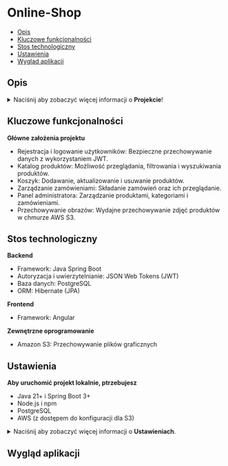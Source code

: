 # Online-Shop
* [Opis](#opis)
* [Kluczowe funkcjonalności](#kluczowe-funkcjonalności)
* [Stos technologiczny](#stos-technologiczny)
* [Ustawienia](#ustawienia)
* [Wygląd aplikacji](#wygląd-aplikacji)

## Opis
<details>
<summary>Naciśnij aby zobaczyć więcej informacji o <b>Projekcie</b>!</summary>
<b>Onlisne-Shop</b> zakłada stworzenie sklepu internetowego, który umożliwi użytkownikom przeglądanie produktów, filtorwanie, dodawanie ich do koszyka oraz składanie zamówień. Projekt opiera się na nowoczesnych technologiach zapewniających wysoką wydajność, bezpieczeństwo oraz skalowalność.
</details>

## Kluczowe funkcjonalności
<b>Główne założenia projektu</b>
<ul>
<li>Rejestracja i logowanie użytkowników: Bezpieczne przechowywanie danych z wykorzystaniem JWT.</li>
<li>Katalog produktów: Możliwość przeglądania, filtrowania i wyszukiwania produktów.</li>
<li>Koszyk: Dodawanie, aktualizowanie i usuwanie produktów.</li>
<li>Zarządzanie zamówieniami: Składanie zamówień oraz ich przeglądanie.</li>
<li>Panel administratora: Zarządzanie produktami, kategoriami i zamówieniami.</li>
<li>Przechowywanie obrazów: Wydajne przechowywanie zdjęć produktów w chmurze AWS S3.</li>
</ul>

## Stos technologiczny
<b>Backend</b>
<ul>
<li>Framework: Java Spring Boot</li>
<li>Autoryzacja i uwierzytelnianie: JSON Web Tokens (JWT)</li>
<li>Baza danych: PostgreSQL</li>
<li>ORM: Hibernate (JPA)</li>
</ul>
<b>Frontend</b>
<ul>
<li>Framework: Angular</li>
</ul>
<b>Zewnętrzne oprogramowanie</b>
<ul>
<li>Amazon S3: Przechowywanie plików graficznych</li>
</ul>

## Ustawienia
<b>Aby uruchomić projekt lokalnie, ptrzebujesz</b>
<ul>
<li>Java 21+ i Spring Boot 3+</li>
<li>Node.js i npm</li>
<li>PostgreSQL</li>
<li>AWS (z dostępem do konfiguracji dla S3)</li>
</ul>
<details>
<summary>Naciśnij aby zobaczyć więcej informacji o <b>Ustawieniach</b>.</summary>
<b>Konfiguracja</b>, do uruchomienia wystarczy skonfigurować application.properties (dostęp do bazy danych: url, username, password) oraz dodać secretJwtString (musi zawierać minimum 32 znaki), aws.s3.accessKey (klucz dostępu do AWS S3), aws.s3.secretKey (sekretny klucz do AWS S3). Na koniec w pliku AwsS3Service.java należy podać własną nazwę "bucketName".
</details>

## Wygląd aplikacji

